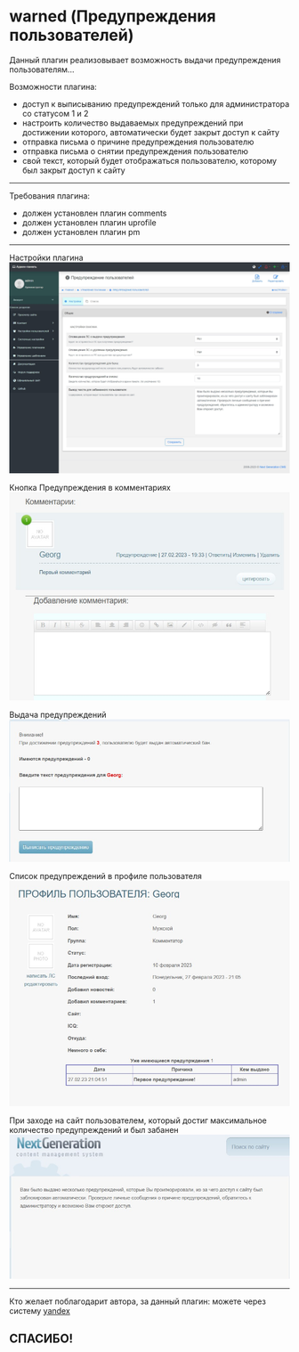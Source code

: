 # warned (Предупреждения пользователей)

Данный плагин реализовывает возможность выдачи предупреждения пользователям...

Возможности плагина:
- доступ к выписыванию предупреждений только для администратора со статусом 1 и 2
- настроить количество выдаваемых предупреждений при достижении которого, автоматически будет закрыт доступ к сайту
- отправка письма о причине предупреждения пользователю
- отправка письма о снятии предупреждения пользователю
- свой текст, который будет отображаться пользователю, которому был закрыт доступ к сайту

-------------------
Требования плагина:
- должен установлен плагин comments
- должен установлен плагин uprofile
- должен установлен плагин pm

-------------------
Настройки плагина
![](https://github.com/KachalkinGeorg/warned/blob/main/warned.jpg?raw=true)

Кнопка Предупреждения в комментариях
![](https://github.com/KachalkinGeorg/warned/blob/main/Screenshot_1.jpg?raw=true)

Выдача предупреждений
![](https://github.com/KachalkinGeorg/warned/blob/main/Screenshot_2.jpg?raw=true)

Список предупреждений в профиле пользователя
![](https://github.com/KachalkinGeorg/warned/blob/main/Screenshot_3.jpg?raw=true)

При заходе на сайт пользователем, который достиг максимальное количество предупреждений и был забанен
![](https://github.com/KachalkinGeorg/warned/blob/main/Screenshot_4.jpg?raw=true)

-------------------
Кто желает поблагодарит автора, за данный плагин:
можете через систему [yandex](https://yoomoney.ru/to/4100116753512518)

СПАСИБО!
-------------------